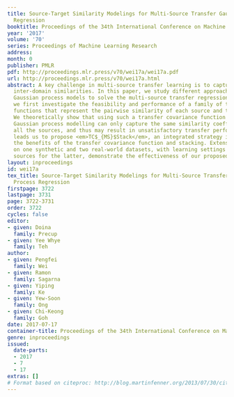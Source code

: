 ```yaml
---
title: Source-Target Similarity Modelings for Multi-Source Transfer Gaussian Process
  Regression
booktitle: Proceedings of the 34th International Conference on Machine Learning
year: '2017'
volume: '70'
series: Proceedings of Machine Learning Research
address: 
month: 0
publisher: PMLR
pdf: http://proceedings.mlr.press/v70/wei17a/wei17a.pdf
url: http://proceedings.mlr.press/v70/wei17a.html
abstract: A key challenge in multi-source transfer learning is to capture the diverse
  inter-domain similarities. In this paper, we study different approaches based on
  Gaussian process models to solve the multi-source transfer regression problem. Precisely,
  we first investigate the feasibility and performance of a family of transfer covariance
  functions that represent the pairwise similarity of each source and the target domain.
  We theoretically show that using such a transfer covariance function for general
  Gaussian process modelling can only capture the same similarity coefficient for
  all the sources, and thus may result in unsatisfactory transfer performance. This
  leads us to propose <em>TC$_{MS}$Stack</em>, an integrated strategy incorporating
  the benefits of the transfer covariance function and stacking. Extensive experiments
  on one synthetic and two real-world datasets, with learning settings of up to 11
  sources for the latter, demonstrate the effectiveness of our proposed <em>TC$_{MS}$Stack</em>.
layout: inproceedings
id: wei17a
tex_title: Source-Target Similarity Modelings for Multi-Source Transfer {G}aussian
  Process Regression
firstpage: 3722
lastpage: 3731
page: 3722-3731
order: 3722
cycles: false
editor:
- given: Doina
  family: Precup
- given: Yee Whye
  family: Teh
author:
- given: Pengfei
  family: Wei
- given: Ramon
  family: Sagarna
- given: Yiping
  family: Ke
- given: Yew-Soon
  family: Ong
- given: Chi-Keong
  family: Goh
date: 2017-07-17
container-title: Proceedings of the 34th International Conference on Machine Learning
genre: inproceedings
issued:
  date-parts:
  - 2017
  - 7
  - 17
extras: []
# Format based on citeproc: http://blog.martinfenner.org/2013/07/30/citeproc-yaml-for-bibliographies/
---
```

